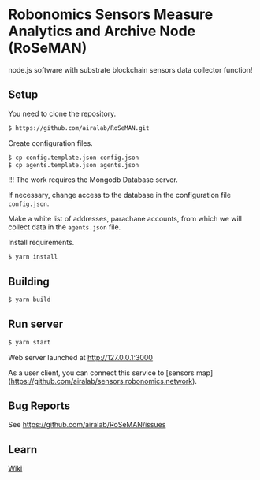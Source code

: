 # Robonomics Sensors Measure Analytics and Archive Node (RoSeMAN)

node.js software with substrate blockchain sensors data collector function!

## Setup

  You need to clone the repository.

  ```bash
  $ https://github.com/airalab/RoSeMAN.git
  ```

  Create configuration files.

  ```bash
  $ cp config.template.json config.json
  $ cp agents.template.json agents.json
  ```

  !!! The work requires the Mongodb Database server.

  If necessary, change access to the database in the configuration file `config.json`.

  Make a white list of addresses, parachane accounts, from which we will collect data in the `agents.json` file.

  Install requirements.

  ```bash
  $ yarn install
  ```

## Building

  ```bash
  $ yarn build
  ```

## Run server

  ```bash
  $ yarn start
  ```

  Web server launched at http://127.0.0.1:3000

  As a user client, you can connect this service to [sensors map] (https://github.com/airalab/sensors.robonomics.network).

## Bug Reports

  See https://github.com/airalab/RoSeMAN/issues

## Learn

  [Wiki](https://wiki.robonomics.network/)
